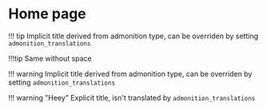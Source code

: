 # Home page

!!! tip
    Implicit title derived from admonition type, can be overriden by setting `admonition_translations`

!!!tip
    Same without space

!!! warning
    Implicit title derived from admonition type, can be overriden by setting `admonition_translations`

!!! warning "Heey"
    Explicit title, isn't translated by `admonition_translations`
